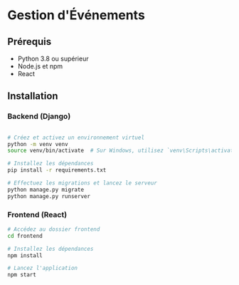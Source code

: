 # Gestion d'Événements

## Prérequis

- Python 3.8 ou supérieur
- Node.js et npm
- React

## Installation

### Backend (Django)

```bash

# Créez et activez un environnement virtuel
python -m venv venv
source venv/bin/activate  # Sur Windows, utilisez `venv\Scripts\activate`

# Installez les dépendances
pip install -r requirements.txt

# Effectuez les migrations et lancez le serveur
python manage.py migrate
python manage.py runserver

```

### Frontend (React)

```bash
# Accédez au dossier frontend
cd frontend

# Installez les dépendances
npm install

# Lancez l'application
npm start

```